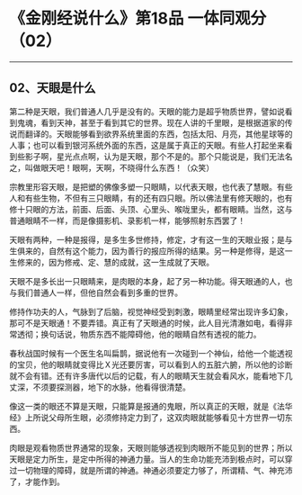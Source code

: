 # 《金刚经说什么》第18品 一体同观分（02）

------

## 02、天眼是什么

第二种是天眼，我们普通人几乎是没有的。天眼的能力是超乎物质世界，譬如说看到鬼魂，看到天神，甚至于看到其它的世界。现在人讲的千里眼，是根据道家的传说而翻译的。天眼能够看到欲界系统里面的东西，包括太阳、月亮，其他星球等的人事；也可以看到银河系统外面的东西，这是属于真正的天眼。有些人打起坐来看到些影子啊，星光点点啊，认为是天眼，那个不是的。那个只能说是，我们无法名之，叫做眼天吧！眼啊，天啊，不晓得什么东西！（众笑）

宗教里形容天眼，是把塑的佛像多塑一只眼睛，以代表天眼，也代表了慧眼。有些人和有些生物，不但有三只眼睛，有的还有四只眼。所以佛法里有修天眼的，也有修十只眼的方法，前面、后面、头顶、心里头、喉咙里头，都有眼睛。当然，这与普通眼睛不一样，而是像摄影机、录影机一样，能够照射东西罢了！

天眼有两种，一种是报得，是多生多世修持，修定，才有这一生的天眼业报；是与生俱来的，自然有这个能力，因为善行的报应所得的结果。另一种是修得，是这一生修来的，因为修戒、定、慧的成就，这一生成就了天眼。

天眼不是多长出一只眼睛来，是肉眼的本身，起了另一种功能。得天眼通的人，也与我们普通人一样，但他自然会看到多重的世界。

修持作功夫的人，气脉到了后脑，视觉神经受到刺激，眼睛里经常出现许多幻象，那可不是天眼通！不要弄错。真正有了天眼通的时候，此人目光清澈如电，看得非常透彻；换句话说，物质东西不能障碍他，他的眼睛自然有透视的能力。

春秋战国时候有一个医生名叫扁鹊，据说他有一次碰到一个神仙，给他一个能透视的宝贝，他的眼睛就变得比Ｘ光还要厉害，可以看到人的五脏六腑，所以他的诊断就不会有错。还有许多唐代以后的记载，有人的眼睛天生就会看风水，能看地下几丈深，不须要探测器，地下的水脉，他看得很清楚。

像这一类的眼还不算是天眼，只能算是报通的鬼眼，所以真正的天眼，就是《法华经》上所说父母所生眼，必须修持定力到了，这双肉眼就能够看见十方世界一切东西。

肉眼是观看物质世界通常的现象，天眼则能够透视到肉眼所不能见到的世界；所以天眼是定力所生，是定中所得的神通力量。当人的生命功能充沛到极点时，可以穿过一切物理的障碍，就是所谓的神通。神通必须要定力够了，所谓精、气、神充沛了，才能作到。
